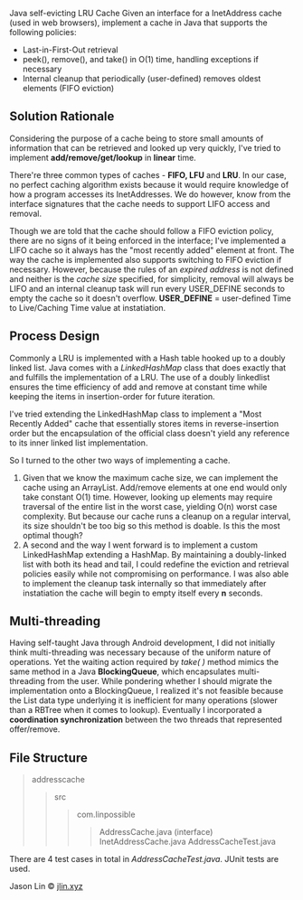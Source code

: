 Java self-evicting LRU Cache
Given an interface for a InetAddress cache (used in web browsers), implement a cache in Java that supports the following policies:

- Last-in-First-Out retrieval
- peek(), remove(), and take() in O(1) time, handling exceptions if necessary
- Internal cleanup that periodically (user-defined) removes oldest elements (FIFO eviction)


## Solution Rationale

Considering the purpose of a cache being to store small amounts of information that can be retrieved and looked up very quickly, I've tried to implement **add/remove/get/lookup** in **linear** time.

There're three common types of caches - **FIFO, LFU** and **LRU**. In our case, no perfect caching algorithm exists because it would require knowledge of how a program accesses its InetAddresses. We do however, know from the interface signatures that the cache needs to support LIFO access and removal. 

Though we are told that the cache should follow a FIFO eviction policy, there are no signs of it being enforced in the interface; I've implemented a LIFO cache so it always has the "most recently added" element at front. The way the cache is implemented also supports switching to FIFO eviction if necessary. However, because the rules of an *expired address* is not defined and neither is the *cache size* specified, for simplicity, removal will always be LIFO and an internal cleanup task will run every USER_DEFINE seconds to empty the cache so it doesn't overflow. **USER_DEFINE** = user-defined Time to Live/Caching Time value at instatiation.

## Process Design

Commonly a LRU is implemented with a Hash table hooked up to a doubly linked list. Java comes with a *LinkedHashMap* class that does exactly that and fulfills the implementation of a LRU. 
The use of a doubly linkedlist ensures the time efficiency of add and remove at constant time while keeping the items in insertion-order for future iteration. 

I've tried extending the LinkedHashMap class to implement a "Most Recently Added" cache that essentially stores items in reverse-insertion order but the encapsulation of the official class doesn't yield any reference to its inner linked list implementation.  

So I turned to the other two ways of implementing a cache.

1. Given that we know the maximum cache size, we can implement the cache using an ArrayList. Add/remove elements at one end would only take constant O(1) time. However, looking up elements may require traversal of the entire list in the worst case, yielding O(n) worst case complexity. But because our cache runs a cleanup on a regular interval, its size shouldn't be too big so this method is doable. Is this the most optimal though?
2. A second and the way I went forward is to implement a custom LinkedHashMap extending a HashMap. By maintaining a doubly-linked list with both its head and tail, I could redefine the eviction and retrieval policies easily while not compromising on performance. I was also able to implement the cleanup task internally so that immediately after instatiation the cache will begin to empty itself every **n** seconds.

## Multi-threading

Having self-taught Java through Android development, I did not initially think multi-threading was necessary because of the uniform nature of operations. Yet the waiting action required by *take( )* method mimics the same method in a Java **BlockingQueue**, which encapsulates multi-threading from the user. While pondering whether I should migrate the implementation onto a BlockingQueue, I realized it's not feasible because the List data type underlying it is inefficient for many operations (slower than a RBTree when it comes to lookup). Eventually I incorporated a **coordination synchronization** between the two threads that represented offer/remove.

## File Structure

> addresscache
>> src
>>> com.linpossible
>>>> AddressCache.java (interface)
>>>> InetAddressCache.java
>>>> AddressCacheTest.java

There are 4 test cases in total in *AddressCacheTest.java*. JUnit tests are used.

Jason Lin © [jlin.xyz](http://jlin.xyz) 
